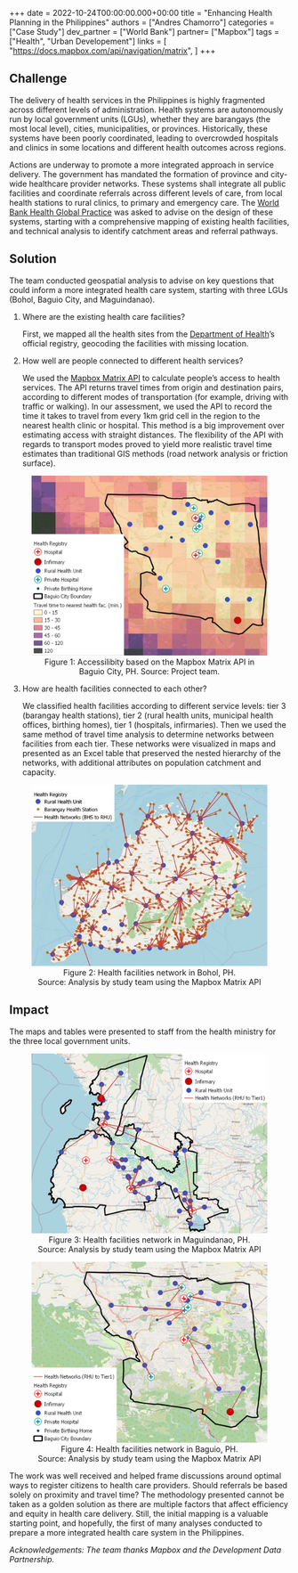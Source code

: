 +++
date = 2022-10-24T00:00:00.000+00:00
title = "Enhancing Health Planning in the Philippines"
authors = ["Andres Chamorro"]
categories = ["Case Study"]
dev_partner = ["World Bank"]
partner= ["Mapbox"]
tags = ["Health", "Urban Developement"]
links = [
    "https://docs.mapbox.com/api/navigation/matrix",
]
+++

## Challenge

The delivery of health services in the Philippines is highly fragmented across different levels of administration. Health systems are autonomously run by local government units (LGUs), whether they are barangays (the most local level), cities, municipalities, or provinces. Historically, these systems have been poorly coordinated, leading to overcrowded hospitals and clinics in some locations and different health outcomes across regions.

Actions are underway to promote a more integrated approach in service delivery. The government has mandated the formation of province and city-wide healthcare provider networks. These systems shall integrate all public facilities and coordinate referrals across different levels of care, from local health stations to rural clinics, to primary and emergency care. The [World Bank Health Global Practice](https://www.worldbank.org/en/topic/health) was asked to advise on the design of these systems, starting with a comprehensive mapping of existing health facilities, and technical analysis to identify catchment areas and referral pathways.

## Solution

The team conducted geospatial analysis to advise on key questions that could inform a more integrated health care system, starting with three LGUs (Bohol, Baguio City, and Maguindanao).

1. Where are the existing health care facilities?

    First, we mapped all the health sites from the [Department of Health](https://doh.gov.ph)’s official registry, geocoding the facilities with missing location.

2. How well are people connected to different health services?

    We used the [Mapbox Matrix API](https://docs.mapbox.com/api/navigation/matrix/) to calculate people’s access to health services. The API returns travel times from origin and destination pairs, according to different modes of transportation (for example, driving with traffic or walking). In our assessment, we used the API to record the time it takes to travel from every 1km grid cell in the region to the nearest health clinic or hospital. This method is a big improvement over estimating access with straight distances. The flexibility of the API with regards to transport modes proved to yield more realistic travel time estimates than traditional GIS methods (road network analysis or friction surface).

<figure align="center">
    <img src="/images/updates/enhancing-health-planning-in-the-philippines/fig1.jpg"  width="600"/>
    <figcaption>
        <center> Figure 1: Accessilibity based on the Mapbox Matrix API in Baguio City, PH. Source: Project team. </center>
    </figcaption>
</figure>

3. How are health facilities connected to each other?

    We classified health facilities according to different service levels: tier 3 (barangay health stations), tier 2 (rural health units, municipal health offices, birthing homes), tier 1 (hospitals, infirmaries). Then we used the same method of travel time analysis to determine networks between facilities from each tier. These networks were visualized in maps and presented as an Excel table that preserved the nested hierarchy of the networks, with additional attributes on population catchment and capacity.​

<figure align="center">
    <img src="/images/updates/enhancing-health-planning-in-the-philippines/fig2.jpg" />
    <figcaption>
        <center> Figure 2: Health facilities network in Bohol, PH.</center>
    </figcaption>
    <figcaption>
        <center>Source: Analysis by study team using the Mapbox Matrix API</center>
    </figcaption>
</figure>

## Impact

The maps and tables were presented to staff from the health ministry for the three local government units.

<figure align="center">
    <img src="/images/updates/enhancing-health-planning-in-the-philippines/fig3.png" />
    <figcaption>
        <center> Figure 3: Health facilities network in Maguindanao, PH.</center>
    </figcaption>
    <figcaption>
        <center>Source: Analysis by study team using the Mapbox Matrix API</center>
    </figcaption>
</figure>

<figure align="center">
    <img src="/images/updates/enhancing-health-planning-in-the-philippines/fig4.png" />
    <figcaption>
        <center> Figure 4: Health facilities network in Baguio, PH.</center>
    </figcaption>
    <figcaption>
        <center>Source: Analysis by study team using the Mapbox Matrix API</center>
    </figcaption>
</figure>

The work was well received and helped frame discussions around optimal ways to register citizens to health care providers. Should referrals be based solely on proximity and travel time? The methodology presented cannot be taken as a golden solution as there are multiple factors that affect efficiency and equity in health care delivery. Still, the initial mapping is a valuable starting point, and hopefully, the first of many analyses conducted to prepare a more integrated health care system in the Philippines.

*Acknowledgements: The team thanks Mapbox and the Development Data Partnership.*
